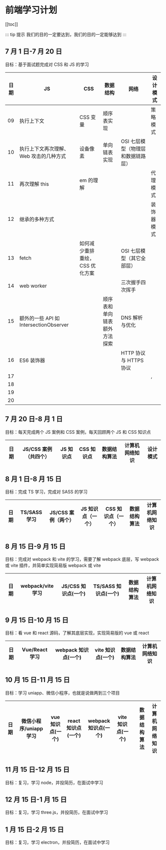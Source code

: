 # 前端学习计划

[[toc]]

::: tip 提示
我们的目的一定要达到，我们的目的一定能够达到
:::

## 7 月 1 日-7 月 20 日

目标：基于面试题完成对 CSS 和 JS 的学习

| 日期 | JS                                     | CSS                            | 数据结构                     | 网络                               | 设计模式   |
| ---- | -------------------------------------- | ------------------------------ | ---------------------------- | ---------------------------------- | ---------- |
| 09   | 执行上下文                             | CSS 变量                       | 顺序表实现                   |                                    | 策略模式   |
| 10   | 执行上下文再次理解、Web 攻击的几种方式 | 设备像素                       | 单向链表实现                 | OSI 七层模型（物理层和数据链路层） |            |
| 11   | 再次理解 this                          | em 的理解                      |                              |                                    | 代理模式   |
| 12   | 继承的多种方式                         |                                |                              |                                    | 装饰器模式 |
| 13   | fetch                                  | 如何减少重排重绘，CSS 优化方案 |                              | OSI 七层模型（其它全部层）         |            |
| 14   | web worker                             |                                |                              | 三次握手四次挥手                   |            |
| 15   | 额外的一些 API 如 IntersectionObserver |                                | 顺序表和单向链表额外方法探索 | DNS 解析与优化                     |            |
| 16   | ES6 装饰器                             |                                |                              | HTTP 协议与 HTTPS 协议             |            |
| 17   |                                        |                                |                              |                                    | ,          |
| 18   |                                        |                                |                              |                                    |            |
| 19   |                                        |                                |                              |                                    |            |
| 20   |                                        |                                |                              |                                    |            |

## 7 月 20 日-8 月 1 日

目标：每天完成两个 JS 案例和 CSS 案例，每天回顾两个 JS 和 CSS 知识点

| 日期 | JS/CSS 案例（共四个） | JS 知识点 | CSS 知识点 | 数据结构算法 | 计算机网络知识 | 设计模式 |
| ---- | --------------------- | --------- | ---------- | ------------ | -------------- | -------- |

## 8 月 1 日-8 月 15 日

目标：完成 TS 学习，完成对 SASS 的学习

| 日期 | TS/SASS 学习 | JS/CSS 案例（两个） | JS 知识点（一个） | CSS 知识点（一个） | 数据结构算法 | 计算机网络知识 |
| ---- | ------------ | ------------------- | ----------------- | ------------------ | ------------ | -------------- |

## 8 月 15 日-9 月 15 日

目标：完成对 webpack 和 vite 的学习，需要了解 webpack 底层，写 webpack 或 vite 插件，并简单实现简易版 webpack 或 vite

| 日期 | webpack/vite 学习 | JS/CSS 知识点(一个) | TS/SASS 知识点(一个) | 数据结构算法 | 计算机网络知识 |
| ---- | ----------------- | ------------------- | -------------------- | ------------ | -------------- |

## 9 月 15 日-10 月 15 日

目标：看 vue 和 react 源码，了解其底层实现，实现简易版的 vue 或 react

| 日期 | Vue/React 学习 | webpack 知识点(一个) | vite 知识点(一个) | 数据结构算法 | 计算机网络知识 |
| ---- | -------------- | -------------------- | ----------------- | ------------ | -------------- |

## 10 月 15 日-11 月 15 日

目标：学习 uniapp、微信小程序，也就是说做两到三个项目

| 日期 | 微信小程序/uniapp 学习 | vue 知识点(一个) | react 知识点(一个) | webpack 知识点(一个) | vite 知识点(一个) |     | 数据结构算法 | 计算机网络知识 |
| ---- | ---------------------- | ---------------- | ------------------ | -------------------- | ----------------- | --- | ------------ | -------------- |

## 11 月 15 日-12 月 15 日

目标：复习，学习 node，并投简历，在面试中学习

## 12 月 15 日-1 月 15 日

目标：复习，学习 three.js，并投简历，在面试中学习

## 1 月 15 日-2 月 15 日

目标：复习，学习 electron，并投简历，在面试中学习
